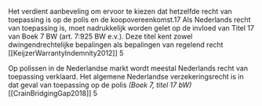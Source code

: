 Het verdient aanbeveling om ervoor te kiezen dat hetzelfde recht van toepassing is op de polis en de koopovereenkomst.17 Als Nederlands recht van toepassing is, moet nadrukkelijk worden gelet op de invloed van Titel 17 van Boek 7 BW (art. 7:925 BW e.v.). Deze titel kent zowel dwingendrechtelijke bepalingen als bepalingen van regelend recht  [[KeijzerWarrantyIndemnity2012]] 5

Op polissen in de Nederlandse markt wordt meestal Nederlands recht van toepassing verklaard. Het algemene Nederlandse verzekeringsrecht is in dat geval van toepassing op de polis *(Boek 7, titel 17 bW)*  [[CrainBridgingGap2018]] 5
